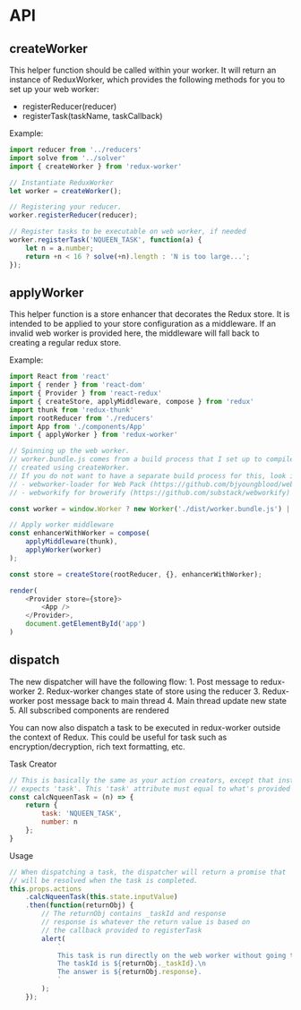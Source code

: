 # API

## createWorker
This helper function should be called within your worker. It will return an instance of ReduxWorker, which provides the following methods for you to set up your web worker:

- registerReducer(reducer)
- registerTask(taskName, taskCallback)

Example:
```js
import reducer from '../reducers'
import solve from '../solver'
import { createWorker } from 'redux-worker'

// Instantiate ReduxWorker
let worker = createWorker();

// Registering your reducer. 
worker.registerReducer(reducer);

// Register tasks to be executable on web worker, if needed
worker.registerTask('NQUEEN_TASK', function(a) {
	let n = a.number;
	return +n < 16 ? solve(+n).length : 'N is too large...';
});
```

## applyWorker
This helper function is a store enhancer that decorates the Redux store. It is intended to be applied to your store configuration as a middleware. If an invalid web worker is provided here, the middleware will fall back to creating a regular redux store.

Example:
```js
import React from 'react'
import { render } from 'react-dom'
import { Provider } from 'react-redux'
import { createStore, applyMiddleware, compose } from 'redux'
import thunk from 'redux-thunk'
import rootReducer from './reducers'
import App from './components/App'
import { applyWorker } from 'redux-worker'

// Spinning up the web worker.
// worker.bundle.js comes from a build process that I set up to compile and serve worker.js
// created using createWorker. 
// If you do not want to have a separate build process for this, look into the following:
// - webworker-loader for Web Pack (https://github.com/bjyoungblood/webworker-loader)
// - webworkify for browerify (https://github.com/substack/webworkify)

const worker = window.Worker ? new Worker('./dist/worker.bundle.js') || null;

// Apply worker middleware
const enhancerWithWorker = compose(
	applyMiddleware(thunk),
	applyWorker(worker)
);

const store = createStore(rootReducer, {}, enhancerWithWorker);

render(
	<Provider store={store}>
		<App />
	</Provider>,
	document.getElementById('app')
)
```

## dispatch
The new dispatcher will have the following flow:
	1. Post message to redux-worker
	2. Redux-worker changes state of store using the reducer
	3. Redux-worker post message back to main thread
	4. Main thread update new state
	5. All subscribed components are rendered

You can now also dispatch a task to be executed in redux-worker outside the context of Redux. This could be useful for task such as encryption/decryption, rich text formatting, etc.

Task Creator
```js
// This is basically the same as your action creators, except that instead of 'type', it
// expects 'task'. This 'task' attribute must equal to what's provided to registerTask
const calcNqueenTask = (n) => {
	return {
		task: 'NQUEEN_TASK',
		number: n
	};
}
```

Usage
```js
// When dispatching a task, the dispatcher will return a promise that 
// will be resolved when the task is completed. 
this.props.actions
	.calcNqueenTask(this.state.inputValue)
	.then(function(returnObj) {
		// The returnObj contains _taskId and response
		// response is whatever the return value is based on 
		// the callback provided to registerTask
		alert(
			`
			This task is run directly on the web worker without going thru Redux.\n
			The taskId is ${returnObj._taskId}.\n
			The answer is ${returnObj.response}.
			`
		);
	});
```


